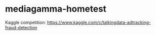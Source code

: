 # mediagamma-hometest
Kaggle competition: https://www.kaggle.com/c/talkingdata-adtracking-fraud-detection
